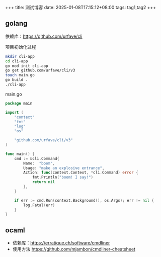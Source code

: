 +++
title: 测试博客
date: 2025-01-08T17:15:12+08:00
tags: tag1,tag2
+++

## golang

依赖库：https://github.com/urfave/cli

项目初始化过程

```bash
mkdir cli-app
cd cli-app 
go mod init cli-app
go get github.com/urfave/cli/v3
touch main.go
go build .
./cli-app
```

main.go
``` go
package main

import (
	"context"
	"fmt"
	"log"
	"os"

	"github.com/urfave/cli/v3"
)

func main() {
	cmd := &cli.Command{
		Name:  "boom",
		Usage: "make an explosive entrance",
		Action: func(context.Context, *cli.Command) error {
			fmt.Println("boom! I say!")
			return nil
		},
	}

	if err := cmd.Run(context.Background(), os.Args); err != nil {
		log.Fatal(err)
	}
}	
```

## ocaml

- 依赖库：https://erratique.ch/software/cmdliner
- 使用方法 https://github.com/mjambon/cmdliner-cheatsheet
